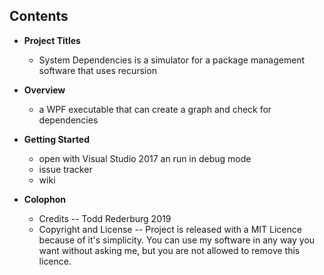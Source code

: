 

## Contents

* **Project Titles** 
  - System Dependencies is a simulator for a package management software that uses recursion

* **Overview**
  - a WPF executable that can create a graph and check for dependencies 

* **Getting Started**
    - open with Visual Studio 2017 an run in debug mode
    - issue tracker
    - wiki  
    


* **Colophon**
  - Credits -- Todd Rederburg 2019
  - Copyright and License -- Project is released with a MIT Licence because of it's simplicity. You can use my software in any way you want without asking me, but you are not allowed to remove this licence.

